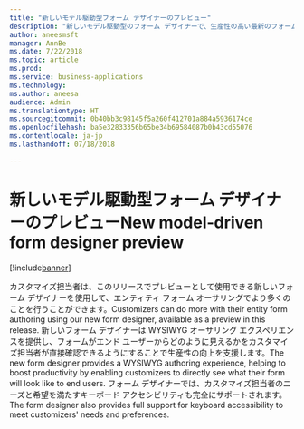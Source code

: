 ```yaml
---
title: "新しいモデル駆動型フォーム デザイナーのプレビュー"
description: "新しいモデル駆動型のフォーム デザイナーで、生産性の高い最新のフォーム オーサリングを体験します"
author: aneesmsft
manager: AnnBe
ms.date: 7/22/2018
ms.topic: article
ms.prod: 
ms.service: business-applications
ms.technology: 
ms.author: aneesa
audience: Admin
ms.translationtype: HT
ms.sourcegitcommit: 0b40bb3c98145f5a260f412701a884a5936174ce
ms.openlocfilehash: ba5e32833356b65be34b69584087b0b43cd55076
ms.contentlocale: ja-jp
ms.lasthandoff: 07/18/2018

---
```

# <a name="new-model-driven-form-designer-preview"></a><span data-ttu-id="ff072-103">新しいモデル駆動型フォーム デザイナーのプレビュー</span><span class="sxs-lookup"><span data-stu-id="ff072-103">New model-driven form designer preview</span></span>


[!include[banner](../../includes/banner.md)]

<span data-ttu-id="ff072-104">カスタマイズ担当者は、このリリースでプレビューとして使用できる新しいフォーム デザイナーを使用して、エンティティ フォーム オーサリングでより多くのことを行うことができます。</span><span class="sxs-lookup"><span data-stu-id="ff072-104">Customizers can do more with their entity form authoring using our new form designer, available as a preview in this release.</span></span> <span data-ttu-id="ff072-105">新しいフォーム デザイナーは WYSIWYG オーサリング エクスペリエンスを提供し、フォームがエンド ユーザーからどのように見えるかをカスタマイズ担当者が直接確認できるようにすることで生産性の向上を支援します。</span><span class="sxs-lookup"><span data-stu-id="ff072-105">The new form designer provides a WYSIWYG authoring experience, helping to boost productivity by enabling customizers to directly see what their form will look like to end users.</span></span> <span data-ttu-id="ff072-106">フォーム デザイナーでは、カスタマイズ担当者のニーズと希望を満たすキーボード アクセシビリティも完全にサポートされます。</span><span class="sxs-lookup"><span data-stu-id="ff072-106">The form designer also provides full support for keyboard accessibility to meet customizers' needs and preferences.</span></span>

